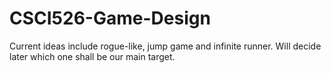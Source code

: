 # CSCI526-Game-Design

Current ideas include rogue-like, jump game and infinite runner.
Will decide later which one shall be our main target.
